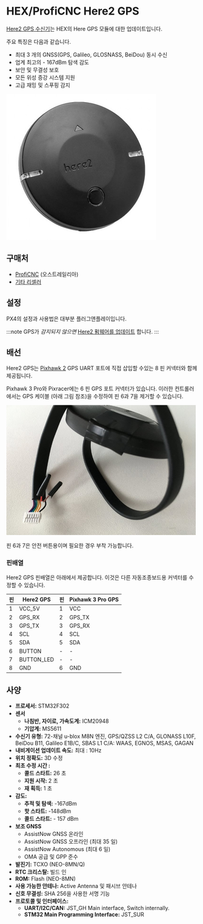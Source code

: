 # HEX/ProfiCNC Here2 GPS

[Here2 GPS 수신기](http://www.proficnc.com/all-products/152-gps-module.html)는 HEX의 Here GPS 모듈에 대한 업데이트입니다.

주요 특징은 다음과 같습니다.

- 최대 3 개의 GNSS(GPS, Galileo, GLOSNASS, BeiDou) 동시 수신
- 업계 최고의 - 167dBm 탐색 감도
- 보안 및 무결성 보호
- 모든 위성 증강 시스템 지원
- 고급 재밍 및 스푸핑 감지

![](../../assets/hardware/gps/here2_gps_module.jpg)

## 구매처

- [ProfiCNC](http://www.proficnc.com/all-products/152-gps-module.html) (오스트레일리아)
- [기타 리셀러](http://www.proficnc.com/stores)

## 설정

PX4의 설정과 사용법은 대부분 플러그앤플레이입니다.

:::note GPS가 *감지되지 않으면* [Here2 펌웨어를 업데이트](https://docs.cubepilot.org/user-guides/here-2/updating-here-2-firmware) 합니다.
:::

## 배선

Here2 GPS는 [Pixhawk 2](http://www.hex.aero/wp-content/uploads/2016/07/DRS_Pixhawk-2-17th-march-2016.pdf) GPS UART 포트에 직접 삽입할 수있는 8 핀 커넥터와 함께 제공됩니다.

Pixhawk 3 Pro와 Pixracer에는 6 핀 GPS 포트 커넥터가 있습니다. 이러한 컨트롤러에서는 GPS 케이블 (아래 그림 참조)을 수정하여 핀 6과 7을 제거할 수 있습니다.

<img src="../../assets/hardware/gps/rtk_here_plug_gps_to_6pin_connector.jpg" width="500px" />

핀 6과 7은 안전 버튼용이며 필요한 경우 부착 가능합니다.

### 핀배열

Here2 GPS 핀배열은 아래에서 제공합니다. 이것은 다른 자동조종보드용 커넥터를 수정할 수 있습니다.

| 핀 | Here2 GPS  | 핀 | Pixhawk 3 Pro GPS |
| - | ---------- | - | ----------------- |
| 1 | VCC_5V     | 1 | VCC               |
| 2 | GPS_RX     | 2 | GPS_TX            |
| 3 | GPS_TX     | 3 | GPS_RX            |
| 4 | SCL        | 4 | SCL               |
| 5 | SDA        | 5 | SDA               |
| 6 | BUTTON     | - | -                 |
| 7 | BUTTON_LED | - | -                 |
| 8 | GND        | 6 | GND               |

## 사양

- **프로세서:** STM32F302
- **센서** 
  - **나침반, 자이로, 가속도계:** ICM20948
  - **기압계:** MS5611
- **수신기 유형:** 72-채널 u-blox M8N 엔진, GPS/QZSS L2 C/A, GLONASS L10F, BeiDou B11, Galileo E1B/C, SBAS L1 C/A: WAAS, EGNOS, MSAS, GAGAN
- **내비게이션 업데이트 속도:** 최대 : 10Hz
- **위치 정확도:** 3D 수정
- **최초 수정 시간 :** 
  - **콜드 스타트:** 26 초
  - **지원 시작:** 2 초
  - **재 획득:** 1 초
- **감도:** 
  - **추적 및 탐색:** -167dBm
  - **핫 스타트:** -148dBm
  - **콜드 스타트:** - 157 dBm
- **보조 GNSS** 
  - AssistNow GNSS 온라인
  - AssistNow GNSS 오프라인 (최대 35 일)
  - AssistNow Autonomous (최대 6 일)
  - OMA 공급 및 GPP 준수
- **발진기:** TCXO (NEO-8MN/Q)
- **RTC 크리스탈:** 빌드 인
- **ROM:** Flash (NEO-8MN)
- **사용 가능한 안테나:** Active Antenna 및 패시브 안테나
- **신호 무결성:** SHA 256을 사용한 서명 기능
- **프로토콜 및 인터페이스:** 
  - **UART/I2C/CAN:** JST_GH Main interface, Switch internally.
  - **STM32 Main Programming Interface:** JST_SUR